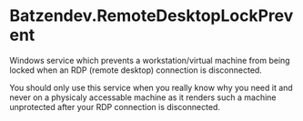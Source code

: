 Batzendev.RemoteDesktopLockPrevent
==================================

Windows service which prevents a workstation/virtual machine from being locked when an RDP (remote desktop) connection is disconnected.

You should only use this service when you really know why you need it and never on a physicaly accessable machine as it renders such a machine unprotected after your RDP connection is disconnected.
